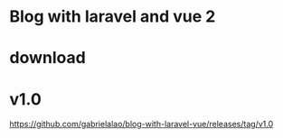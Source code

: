 # Blog with laravel and vue 2


# download 

# v1.0
https://github.com/gabrielalao/blog-with-laravel-vue/releases/tag/v1.0
